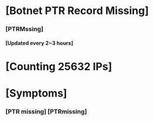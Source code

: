 # [Botnet PTR Record Missing]
### [PTRMssing]
#### [Updated every 2~3 hours]

# [Counting 25632 IPs]

# [Symptoms] 
###   [PTR missing] [PTRmissing]
